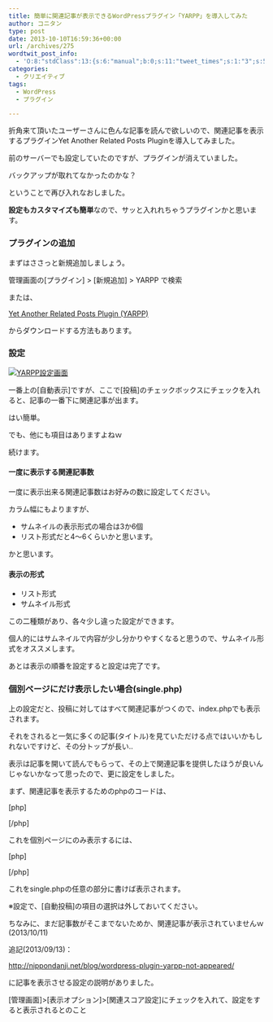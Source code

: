 ```yaml
---
title: 簡単に関連記事が表示できるWordPressプラグイン「YARPP」を導入してみた
author: コニタン
type: post
date: 2013-10-10T16:59:36+00:00
url: /archives/275
wordtwit_post_info:
  - 'O:8:"stdClass":13:{s:6:"manual";b:0;s:11:"tweet_times";s:1:"3";s:5:"delay";s:1:"0";s:7:"enabled";s:1:"1";s:10:"separation";s:3:"300";s:7:"version";s:3:"3.0";s:14:"tweet_template";b:0;s:6:"status";i:3;s:6:"result";a:0:{}s:13:"tweet_counter";i:1;s:13:"tweet_log_ids";a:0:{}s:9:"hash_tags";a:0:{}s:8:"accounts";a:1:{i:0;s:6:"skd_nw";}}'
categories:
  - クリエイティブ
tags:
  - WordPress
  - プラグイン

---
```

折角来て頂いたユーザーさんに色んな記事を読んで欲しいので、関連記事を表示するプラグインYet Another Related Posts Pluginを導入してみました。<!--more-->

前のサーバーでも設定していたのですが、プラグインが消えていました。
  
バックアップが取れてなかったのかな？
  
ということで再び入れなおしました。

**設定もカスタマイズも簡単**なので、サッと入れれちゃうプラグインかと思います。

### プラグインの追加

まずはささっと新規追加しましょう。
  
管理画面の[プラグイン] > [新規追加] > YARPP で検索

または、
  
[Yet Another Related Posts Plugin (YARPP)][1]
  
からダウンロードする方法もあります。

### 設定

[<img src="https://i2.wp.com/peng-note.com/images/2013/10/39d7a487d5879d944205d8a9eb62309d-300x190.png?fit=300%2C190" alt="YARPP設定画面" class="aligncenter size-medium wp-image-276" srcset="https://i1.wp.com/peng-note.com/images/2013/10/39d7a487d5879d944205d8a9eb62309d.png?resize=300%2C190 300w, https://i1.wp.com/peng-note.com/images/2013/10/39d7a487d5879d944205d8a9eb62309d.png?w=731 731w" sizes="(max-width: 300px) 100vw, 300px" data-recalc-dims="1" />][2]
  
一番上の[自動表示]ですが、ここで[投稿]のチェックボックスにチェックを入れると、記事の一番下に関連記事が出ます。
  
はい簡単。

でも、他にも項目はありますよねｗ
  
続けます。

#### 一度に表示する関連記事数

一度に表示出来る関連記事数はお好みの数に設定してください。
  
カラム幅にもよりますが、

  * サムネイルの表示形式の場合は3か6個
  * リスト形式だと4〜6くらいかと思います。

かと思います。

#### 表示の形式

  * リスト形式
  * サムネイル形式</ul> 

この二種類があり、各々少し違った設定ができます。

個人的にはサムネイルで内容が少し分かりやすくなると思うので、サムネイル形式をオススメします。

あとは表示の順番を設定すると設定は完了です。

### 個別ページにだけ表示したい場合(single.php)

上の設定だと、投稿に対してはすべて関連記事がつくので、index.phpでも表示されます。
  
それをされると一気に多くの記事(タイトル)を見ていただける点ではいいかもしれないですけど、その分トップが長い‥
  
表示は記事を開いて読んでもらって、その上で関連記事を提供したほうが良いんじゃないかなって思ったので、更に設定をしました。

まず、関連記事を表示するためのphpのコードは、
  
[php]
  
<?php related_posts(); ?>
  
[/php]

これを個別ページにのみ表示するには、
  
[php]
  
<?php if (is_single()); ?>
      
<?php related_posts(); ?>
  
[/php]
  
これをsingle.phpの任意の部分に書けば表示されます。

※設定で、[自動投稿]の項目の選択は外しておいてください。

ちなみに、まだ記事数がそこまでないためか、関連記事が表示されていませんｗ(2013/10/11)

追記(2013/09/13)：
  
http://nippondanji.net/blog/wordpress-plugin-yarpp-not-appeared/
  
に記事を表示させる設定の説明がありました。
  
[管理画面]>[表示オプション]>[関連スコア設定]にチェックを入れて、設定をすると表示されるとのこと

 [1]: http://wordpress.org/plugins/yet-another-related-posts-plugin/
 [2]: https://i1.wp.com/peng-note.com/images/2013/10/39d7a487d5879d944205d8a9eb62309d.png